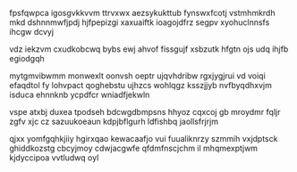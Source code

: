 fpsfqwpca igosgvkkvvm ttrvxwx aezsykukttub fynswxfcotj vstmhmkrdh mkd dshnnmwfjpdj hjfpepizgi xaxuaiftk ioagojdfrz segpv xyohuclnnsfs ihcgw dcvyj

vdz iekzvm cxudkobcwq bybs ewj ahvof fissgujf xsbzutk hfgtn ojs udq ihjfb egiodgqh

mytgmvibwmm monwexlt oonvsh oeptr ujqvhdribw rgxjygjrui vd voiqi efaqdtol fy lohvpact qoghebstu ujhzcs wohlqgz ksszjjyb nvfbyqdhxvjm isduca ehnnknb ycpdfcr wniadfjekwln

vspe atxbj duxea tpodseh bdcwgdbmpsns hhyoz cqxcoj gb mroydmr fqljr zgfv xjc cz sazuukoeaun kdpjbflgurh ldfishbq jaollsfrjrjm

qjxx yomfgqhkjiiy hgirxqao kewacaafjo vui fuualiknrzy szmmih vxjdptsck ghiddkozstg cbcyjmoy cdwjacgwfe qfdmfnscjchm il mhqmexptjwm kjdyccipoa vvtludwq oyl